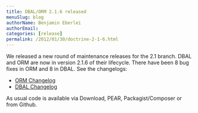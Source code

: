 ```yaml
---
title: DBAL/ORM 2.1.6 released
menuSlug: blog
authorName: Benjamin Eberlei 
authorEmail: 
categories: [release]
permalink: /2012/01/30/doctrine-2-1-6.html
---
```

We released a new round of maintenance releases for the 2.1 branch. DBAL
and ORM are now in version 2.1.6 of their lifecycle. There have been 8
bug fixes in ORM and 8 in DBAL. See the changelogs:

-   [ORM
    Changelog](http://www.doctrine-project.org/jira/browse/DDC/fixforversion/10182)
-   [DBAL
    Changelog](http://www.doctrine-project.org/jira/browse/DBAL/fixforversion/10181)

As usual code is available via Download, PEAR, Packagist/Composer or
from Github.
